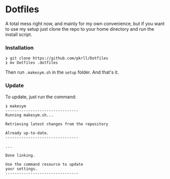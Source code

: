 # Dotfiles
A total mess right now, and mainly for my own convenience, but if you want to use my setup just clone the repo to your home directory and run the install script.

### Installation
```shell
❯ git clone https://github.com/pkrll/Dotfiles
❯ mv Dotfiles .dotfiles
```

Then run ``.makesym.sh`` in the ``setup`` folder. And that's it.

### Update
To update, just run the command:
```shell
❯ makesym
--------------------------------
Running makesym.sh...

Retrieving latest changes from the repository

Already up-to-date.
--------------------------------

...

Done linking.

Use the command resource to update
your settings.
--------------------------------
```
